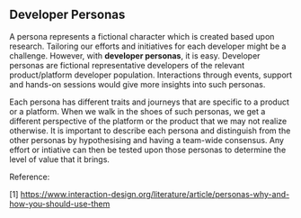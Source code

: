 ## Developer Personas

A persona represents a fictional character which is created based upon research. Tailoring our efforts and initiatives for each developer might be a challenge. However, with **developer personas**, it is easy. Developer personas are fictional representative developers of the relevant product/platform developer population. Interactions through events, support and hands-on sessions would give more insights into such personas. 

Each persona has different traits and journeys that are specific to a product or a platform. When we walk in the shoes of such personas, we get a different perspective of the platform or the product that we may not realize otherwise. It is important to describe each persona and distinguish from the other personas by hypothesising and having a team-wide consensus. Any effort or intiative can then be tested upon those personas to determine the level of value that it brings. 

Reference:

[1] https://www.interaction-design.org/literature/article/personas-why-and-how-you-should-use-them
